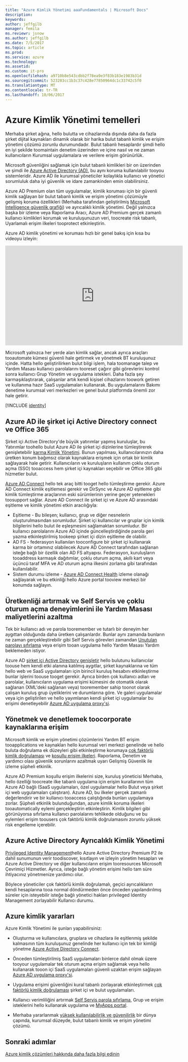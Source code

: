 ```yaml
---
title: "Azure Kimlik Yönetimi aaaFundamentals | Microsoft Docs"
description: 
keywords: 
author: jeffgilb
manager: femila
ms.reviewr: jsnow
ms.author: jeffgilb
ms.date: 7/5/2017
ms.topic: article
ms.prod: 
ms.service: azure
ms.technology: 
ms.assetid: 
ms.custom: it-pro
ms.openlocfilehash: a9710b8e543cdbb2f78ea9e3f83b183e1983b31d
ms.sourcegitcommit: 523283cc1b3c37c428e77850964dc1c33742c5f0
ms.translationtype: MT
ms.contentlocale: tr-TR
ms.lasthandoff: 10/06/2017
---
```

# <a name="fundamentals-of-azure-identity-management"></a>Azure Kimlik Yönetimi temelleri
Merhaba şirket ağına, hello bulutta ve cihazlarında dışında daha da fazla şirket dijital kaynakları dinamik olarak bir harika bulut tabanlı kimlik ve erişim yönetimi çözümü zorunlu durumundadır. Bulut tabanlı hesaplardır şimdi hello en iyi şekilde toomaintain denetim üzerinden ve içine nasıl ve ne zaman kullanıcıların Kurumsal uygulamalara ve verilere erişim görünürlük.

Microsoft güvenliğini sağlamak için bulut tabanlı kimlikleri bir on üzerinden ve şimdi ile [Azure Active Directory (AD)](https://docs.microsoft.com/azure/active-directory/active-directory-editions), bu aynı koruma kullanılabilir tooyou sistemleridir. Azure AD ile kurumsal yöneticiler kolaylıkla kullanıcı ve yönetici sorumluluk daha iyi güvenlik ve idare zamankinden emin olabilirsiniz.

Azure AD Premium olan tüm uygulamalar, kimlik koruması için bir güvenli kimlik sağlayan bir bulut tabanlı kimlik ve erişim yönetimi çözümüyle gelişmiş koruma özellikleri (Merhaba tarafından geliştirilmiş [Microsoft Intelligence güvenlik grafiği](https://www.microsoft.com/en-us/security/intelligence)) ve ayrıcalıklı kimlik yönetimi. Değil yalnızca başka bir izleme veya Raporlama Aracı, Azure AD Premium gerçek zamanlı kullanıcı kimlikleri korumak ve kuruluşunuzun veri, toocreate risk tabanlı, Uyarlamalı erişim ilkeleri tooprotect etkinleştirin.

Azure AD kimlik yönetimi ve koruması hızlı bir genel bakış için kısa bu videoyu izleyin:
<iframe width="560" height="315" src="https://www.youtube.com/embed/9LGIJ2-FKIM" frameborder="0" allowfullscreen></iframe>

Microsoft yalnızca her yerde alan kimlik sağlar, ancak ayrıca araçları tooautomate kümesi güvenli hale getirmek ve yönetmek BT kuruluşunuz içinde. Hatta hello geliştirilirken bulut bilgi işlem, hala toomanage talep ve Yardım Masası kullanıcı parolalarını tooreset çağırır gibi görevlerini kontrol sonra kullanıcı Grup Yönetim ve uygulama istekleri. Daha fazla şey karmaşıklaştırarak, çalışanlar artık kendi kişisel cihazlarını toowork getiren ve kullanıma hazır SaaS uygulamaları kullanarak. Bu uygulamalarını Bakımı denetime kurumsal veri merkezleri ve genel bulut platformda önemli zor hale getirir.

[!INCLUDE [identity](../../includes/azure-ad-licenses.md)]

## <a name="connect-on-premises-active-directory-with-azure-ad-and-office-365"></a>Azure AD ile şirket içi Active Directory connect ve Office 365
Şirket içi Active Directory'de büyük yatırımlar yapmış kuruluşlar, bu Yatırımlar toohello bulut Azure AD ile şirket içi dizinlerine tümleştirerek genişletebilir [karma Kimlik Yönetimi](https://docs.microsoft.com/azure/active-directory/active-directory-hybrid-identity-design-considerations-overview). Bunun yapılması, kullanıcılarınızın daha üretken konum bağımsız olarak kaynaklara erişmek için ortak bir kimlik sağlayarak hale getirir. Kullanıcıların ve kuruluşların kullanım çoklu oturum açma (SSO) tooaccess hem şirket içi kaynakları seçebilir ve Office 365 gibi hizmetler bulut.

[Azure AD Connect](https://docs.microsoft.com/azure/active-directory/connect/active-directory-aadconnect) hello tek araç bitti tooget hello tümleştirme gerekir. Azure AD Connect kimlik eşitlemesi gerekir ve DirSync ve Azure AD eşitleme gibi kimlik tümleştirme araçlarının eski sürümlerinin yerine geçer yetenekleri toosupport sağlar. Azure AD Connect ile şirket içi ve Azure AD arasındaki eşitleme ve kimlik yönetimi etkin aracılığıyla:

- Eşitleme - Bu bileşen; kullanıcı, grup ve diğer nesnelerin oluşturulmasından sorumludur. Şirket içi kullanıcılar ve gruplar için kimlik bilgilerini hello bulut ile eşleşmesini sağlamaktan sorumludur. Bir kullanıcı parolalarını Azure AD içinde güncelleştirdiğinde parola geri yazma etkinleştirilmiş tookeep şirket içi dizin eşitleme de olabilir.
- AD FS - federasyon kullanılan tooconfigure bir şirket içi kullanarak karma bir ortamınız olabilecek Azure AD Connect tarafından sağlanan isteğe bağlı bir özellik olan AD FS altyapısı. Federasyon, kuruluşların tooaddress karmaşık dağıtımlar, çoklu oturum açma, akıllı kart veya üçüncü taraf MFA ve AD oturum açma ilkesini zorlama gibi tarafından kullanılabilir.
- Sistem durumu izleme - [Azure AD Connect Health](https://docs.microsoft.com/azure/active-directory/connect-health/active-directory-aadconnect-health) izleme olanağı sağlayarak ve bu etkinliği hello Azure portal tooview merkezi bir konumda sağlayın.

## <a name="increase-productivity-and-reduce-helpdesk-costs-with-self-service-and-single-sign-on-experiences"></a>Üretkenliği artırmak ve Self Servis ve çoklu oturum açma deneyimlerini ile Yardım Masası maliyetlerini azaltma

Tek bir kullanıcı adı ve parola tooremember ve tutarlı bir deneyim her aygıttan olduğunda daha üretken çalışanlardır. Bunlar aynı zamanda bunların ne zaman gerçekleştirebilir gibi Self Servis görevleri zamandan [Unutulan parolayı sıfırlama](https://docs.microsoft.com/azure/active-directory/active-directory-passwords) veya erişim tooan uygulama hello Yardım Masası Yardım beklemeden istiyor.

Azure AD [şirket içi Active Directory genişletir](https://docs.microsoft.com/azure/active-directory/connect/active-directory-aadconnect) hello bulutunu kullanıcılar toouse hem kendi etki alanına katılmış aygıtlar, şirket kaynaklarına ve tüm hello web ve SaaS uygulamaları için birincil kuruluş hesabını etkinleştirme bunlar işlerini toouse tooget gerekir. Ayrıca birden çok kullanıcı adları ve parolalar, kullanıcıların uygulama erişimi kümesini de otomatik olarak sağlanan (XML'deki sağlanan veya) tooremember sahip toonot olarak çalışan kuruluş grup üyeliklerini ve durumlarına göre. Ve galeri uygulamalar veya için geliştirilen ve hello yayımlanan kendi şirket içi uygulamalar bu erişimi denetleyebilir [Azure AD uygulama proxy'si](https://docs.microsoft.com/azure/active-directory/active-directory-application-proxy-get-started).

## <a name="manage-and-control-access-toocorporate-resources"></a>Yönetmek ve denetlemek toocorporate kaynaklarına erişim
Microsoft kimlik ve erişim yönetimi çözümlerini Yardım BT erişim tooapplications ve kaynakları hello kurumsal veri merkezi genelinde ve hello buluta doğrulama ek düzeyleri gibi etkinleştirme korumaya [çok faktörlü kimlik doğrulaması](https://docs.microsoft.com/azure/multi-factor-authentication/multi-factor-authentication-whats-next) ve [koşullu erişim ilkeleri](https://docs.microsoft.com/azure/active-directory/active-directory-conditional-access-azure-portal). Raporlama, Denetim ve yardımcı olası güvenlik sorunlarını azaltmak uyarı Gelişmiş Güvenlik ile izleme şüpheli etkinlik.

Azure AD Premium koşullu erişim ilkelerini size, kuruluş yöneticisi Merhaba, hello özelliği toocreate ilke tabanlı uygulama için erişim kurallarının tüm Azure AD bağlı (SaaS uygulamaları, özel uygulamalar hello Bulut veya şirket içi web uygulamaları çalıştıran). Azure AD, bu ilkeler gerçek zamanlı değerlendirir ve bir kullanıcı tooaccess çalıştığında bunları uygulamaya zorlar. Şüpheli etkinlik bulunduğundan, azure kimlik koruma ilkeleri tooautomatically eylemi gerçekleştirin etkinleştirin. Kimlik bilgileri gibi görünüyorsa sıfırlama kullanıcı parolalarını tehlikede olduğunu ve bu eylemleri erişim toousers çok faktörlü kimlik doğrulamasını zorunlu yüksek risk engelleme içerebilir.


## <a name="azure-active-directory-privileged-identity-management"></a>Azure Active Directory Ayrıcalıklı Kimlik Yönetimi

[Privileged Identity Management](https://docs.microsoft.com/azure/active-directory/active-directory-privileged-identity-management-getting-started)hello Azure Active Directory Premium P2 ile dahil sunumunun verir toodiscover, kısıtlayın ve izleyin yönetim hesapları ve Azure Active Directory ve diğer kullanıcıların erişim tooresources Microsoft Çevrimiçi Hizmetler. Ayrıca, isteğe bağlı yönetim erişimi hello tam süre ihtiyacınız yönetmenize yardımcı olur.

Böylece yöneticiler çok faktörlü kimlik doğrulamalı, geçici ayrıcalıkların kendi hesaplarına tooa normal döndürmeden önce önceden yapılandırılmış süreler için isteyebilir isteğe bağlı yönetici hakları privileged Identity Management zorlayabilir Kullanıcı durumu.

## <a name="benefits-of-azure-identity"></a>Azure kimlik yararları

Azure Kimlik Yönetimi ile şunları yapabilirsiniz:

-   Oluşturma ve kullanıcılara, gruplara ve cihazlara ile eşitlenmiş şekilde kalmasının tüm kuruluşunuz genelinde her kullanıcı için tek bir kimliği yönetme [Azure Active Directory Connect](https://docs.microsoft.com/azure/active-directory/connect/active-directory-aadconnect).

-   Önceden tümleştirilmiş SaaS uygulamaları binlerce dahil olmak üzere tooyour uygulamalar tek oturum açma erişim sağlamak veya hello kullanarak tooon içi SaaS uygulamaları güvenli uzaktan erişim sağlayan [Azure AD uygulama proxy'si](https://docs.microsoft.com/azure/active-directory/active-directory-application-proxy-get-started).

-   Uygulama erişimi güvenliğini kural tabanlı zorlayarak etkinleştirmek [çok faktörlü kimlik doğrulaması](https://docs.microsoft.com/azure/multi-factor-authentication/multi-factor-authentication-whats-next) şirket içi ve bulut uygulamaları.

-   Kullanıcı verimliliğini artırmak [Self Servis parola sıfırlama](https://docs.microsoft.com/azure/active-directory/active-directory-passwords), Grup ve erişim isteklerini hello kullanarak uygulama ve [MyApps portal](https://docs.microsoft.com/azure/active-directory/active-directory-saas-access-panel-user-help).

-   Merhaba yararlanmak [yüksek kullanılabilirlik ve güvenilirlik](https://docs.microsoft.com/azure/architecture/resiliency/high-availability-azure-applications) bir dünya çapında, kurumsal düzeyde, bulut tabanlı kimlik ve erişim yönetimi çözümü.

## <a name="next-steps"></a>Sonraki adımlar
[Azure kimlik çözümleri hakkında daha fazla bilgi edinin](https://docs.microsoft.com/azure/active-directory/understand-azure-identity-solutions)